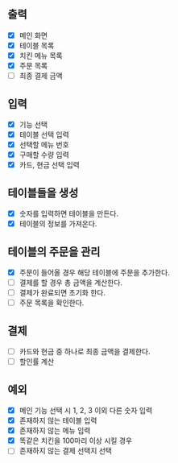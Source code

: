 ## 출력

- [x] 메인 화면
- [x] 테이블 목록
- [x] 치킨 메뉴 목록
- [x] 주문 목록
- [ ] 최종 결제 금액

## 입력

- [x] 기능 선택
- [x] 테이블 선택 입력
- [x] 선택할 메뉴 번호
- [x] 구매할 수량 입력
- [x] 카드, 현금 선택 입력

## 테이블들을 생성

- [x] 숫자를 입력하면 테이블을 만든다.
- [x] 테이블의 정보를 가져온다.

## 테이블의 주문을 관리

- [x] 주문이 들어올 경우 해당 테이블에 주문을 추가한다.
- [ ] 결제를 할 경우 총 금액을 계산한다.
- [ ] 결제가 완료되면 초기화 한다.
- [ ] 주문 목록을 확인한다.

## 결제

- [ ] 카드와 현금 중 하나로 최종 금액을 결제한다.
- [ ] 할인률 계산

## 예외
- [x] 메인 기능 선택 시 1, 2, 3 이외 다른 숫자 입력
- [x] 존재하지 않는 테이블 입력
- [x] 존재하지 않는 메뉴 입력
- [x] 똑같은 치킨을 100마리 이상 시킬 경우
- [ ] 존재하지 않는 결제 선택지 선택